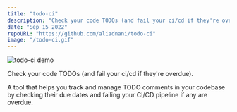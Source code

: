 ```yaml
---
title: "todo-ci"
description: "Check your code TODOs (and fail your ci/cd if they're overdue)"
date: "Sep 15 2022"
repoURL: "https://github.com/aliadnani/todo-ci"
image: "/todo-ci.gif"
---
```


![todo-ci demo](/todo-ci.gif)

Check your code TODOs (and fail your ci/cd if they're overdue).

A tool that helps you track and manage TODO comments in your codebase by checking their due dates and failing your CI/CD pipeline if any are overdue.
